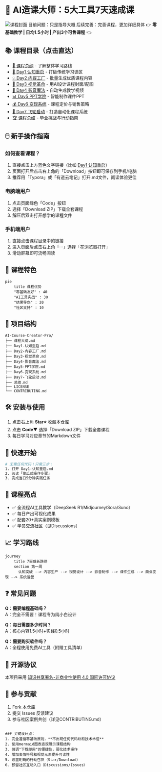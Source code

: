 # 🚀 AI造课大师：5大工具7天速成课

![课程封面](https://via.placeholder.com/1200x400?text=AI+Course+Creator+Pro)
目前问题：只是指导大概
后续完善：完善课程，更加详细具体
👉 **零基础教学 | 日均1.5小时 | 产出3个可售课程** 👈

## 📚 课程目录（点击直达）
- [📖 课程总纲](课程大纲.md) - 了解整体学习路线
- [🎯 Day1 认知重启](Day1-认知重启.md) - 打破传统学习误区
- [💡 Day2 内容工厂](Day2-内容工厂.md) - 批量生成优质课程内容
- [🎨 Day3 视觉革命](Day3-视觉革命.md) - 用AI设计课程封面/配图
- [🎥 Day4 影音魔法](Day4-影音魔法.md) - 自动生成教学视频
- [📊 Day5 PPT学院](Day5-PPT学院.md) - 智能制作课件PPT
- [💰 Day6 变现系统](Day6-变现系统.md) - 课程定价与销售策略
- [🚀 Day7 飞轮启动](Day7-飞轮启动.md) - 打造自动化课程系统
- [🏆 课程总结](总结.md) - 毕业挑战与行动指南

## 🖱️ 新手操作指南
### 如何查看课程？
1. 直接点击上方蓝色文字链接（比如 [Day1 认知重启](Day1-认知重启.md)）
2. 页面打开后点击右上角的「Download」按钮即可保存到手机/电脑
3. 推荐用「Typora」或「有道云笔记」打开.md文件，阅读体验更佳

### 电脑端用户
1. 点击页面绿色「Code」按钮
2. 选择「Download ZIP」下载全套课程
3. 解压后双击打开想学的课程文件

### 手机端用户
1. 直接点击课程目录中的链接
2. 进入页面后点击右上角「···」选择「在浏览器打开」
3. 滑动屏幕即可流畅阅读

## 🌟 课程特色
```mermaid
pie 
    title 课程优势
    "零基础友好" : 40
    "AI工具实战" : 30
    "结果导向" : 20
    "社区支持" : 10
```

## 📂 项目结构
```
AI-Course-Creator-Pro/
├── 课程大纲.md
├── Day1-认知重启.md
├── Day2-内容工厂.md
├── Day3-视觉革命.md
├── Day4-影音魔法.md
├── Day5-PPT学院.md
├── Day6-变现系统.md
├── Day7-飞轮启动.md
├── 总结.md
├── LICENSE
└── CONTRIBUTING.md
```

## 🛠️ 安装与使用
1. 点击右上角 **Star⭐** 收藏本仓库
2. 点击 **Code▼** 选择「Download ZIP」下载全套课程
3. 每日学习对应章节的Markdown文件

## 🎯 快速开始
```bash
# 无需任何代码！只需三步：
1. 打开 Day1-认知重启.md
2. 阅读「傻瓜式操作步骤」
3. 完成当日5分钟实践任务
```

## 📌 课程亮点
- ✅ 全流程AI工具教学（DeepSeek R1/Midjourney/Sora/Suno）
- ✅ 每日产出可视化成果
- ✅ 配套20+真实案例模板
- ✅ 学员交流社区（见Discussions）

## 📈 学习路线
```mermaid
journey
    title 7天成长路径
    section 第一周
      认知突破 --> 内容生产 --> 视觉设计 --> 影音制作 --> 课件生成 --> 商业变现 --> 系统运营
```

## ❓ 常见问题
**Q：需要编程基础吗？**<br>
A：完全不需要！课程专为纯小白设计

**Q：每日需要多少时间？**<br>
A：核心内容1.5小时+实践0.5小时

**Q：需要购买软件吗？**<br>
A：全程使用免费AI工具（附赠工具清单）

## 📜 开源协议
本项目采用 [知识共享署名-非商业性使用 4.0 国际许可协议](LICENSE)

## 🤝 参与贡献
1. Fork 本仓库
2. 提交 Issues 反馈建议
3. 参与社区案例共创（详见CONTRIBUTING.md）
```

### 关键设计点：
1. 完全遵循零基础原则，**不出现任何代码块和技术术语**
2. 使用mermaid图表直观展示课程结构
3. 强调"下载即用"的便捷性，弱化技术操作
4. 增加表情符号和视觉元素提升可读性
5. 设置明确的行动召唤（Star/Download）
6. 预留社区互动入口（Discussions/Issues）